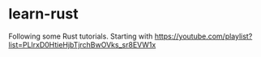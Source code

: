 # learn-rust
Following some Rust tutorials. Starting with https://youtube.com/playlist?list=PLlrxD0HtieHjbTjrchBwOVks_sr8EVW1x
